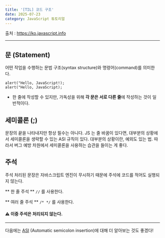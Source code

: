 ```yaml
---
title: '[TIL] 코드 구조'
date: 2025-07-23
category: JavaScript 튜토리얼
---
```


출처 : https://ko.javascript.info

---

## 문 (Statement)

어떤 작업을 수행하는 문법 구조(syntax structure)와 명령어(command)를 의미한다.

```
alert("Hello, JavaScript!);
alert("Hello, JavaScript);
```

- 한 줄에 작성할 수 있지만, 가독성을 위해 **각 문은 서로 다른 줄**에 작성하는 것이 일반적이다.

## 세미콜론 (;)

문장의 끝을 나타내지만 항상 필수는 아니다.
JS 는 줄 바꿈이 있다면, 대부분의 상황에서 세미콜론을 생략할 수 있는 ASI 규칙이 있다.
대부분의 상황이란, 예외도 있는 법. 따라서 버그 예방 차원에서 세미콜론을 사용하는 습관을 들이는 게 좋다.

## 주석

주석 처리된 문장은 자바스크립트 엔진이 무시하기 때문에 주석에 코드를 적어도 실행되지 않는다.

** 한 줄 주석 **
`//` 를 사용한다.

** 여러 줄 주석 **
`/* */` 를 사용한다.

#### ⚠️ 이중 주석은 처리되지 않는다.

---

다음에는 [ASI](https://developer.mozilla.org/en-US/docs/Web/JavaScript/Reference/Lexical_grammar#automatic_semicolon_insertion) (Automatic semicolon insertion)에 대해 더 알아보는 것도 좋겠다!
